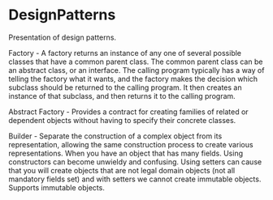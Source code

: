 # DesignPatterns
Presentation of design patterns.

Factory - A factory returns an instance of any one of several possible classes that have a common parent class. The common parent class can be an abstract class, or an interface. The calling program typically has a way of telling the factory what it wants, and the factory makes the decision which subclass should be returned to the calling program. It then creates an instance of that subclass, and then returns it to the calling program.

Abstract Factory - Provides a contract for creating families of related or dependent objects without having to specify their concrete classes.

Builder - Separate the construction of a complex object from its representation, allowing the same construction process to create various representations. When you have an object that has many fields.  Using constructors can become unwieldy and confusing. Using setters can cause that you will create objects that are not legal domain objects (not all mandatory fields set) and with setters we cannot create immutable objects. Supports immutable objects.
